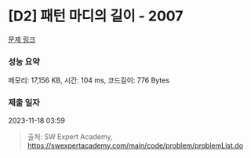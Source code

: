 # [D2] 패턴 마디의 길이 - 2007 

[문제 링크](https://swexpertacademy.com/main/code/problem/problemDetail.do?contestProbId=AV5P1kNKAl8DFAUq) 

### 성능 요약

메모리: 17,156 KB, 시간: 104 ms, 코드길이: 776 Bytes

### 제출 일자

2023-11-18 03:59



> 출처: SW Expert Academy, https://swexpertacademy.com/main/code/problem/problemList.do